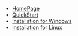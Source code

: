   * [HomePage](Documentation.md)
  * [QuickStart](QuickStart.md)
  * [Installation for Windows](InstallWindows.md)
  * [Installation for Linux](InstallLinux.md)